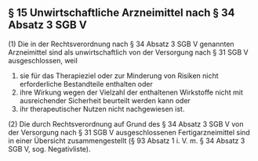 ## § 15 Unwirtschaftliche Arzneimittel nach § 34 Absatz 3 SGB V

(1) Die in der Rechtsverordnung nach § 34 Absatz 3 SGB V genannten Arzneimittel sind als unwirtschaftlich von der Versorgung nach § 31 SGB V ausgeschlossen, weil  

1. sie für das Therapieziel oder zur Minderung von Risiken nicht erforderliche Bestandteile enthalten oder  
2. ihre Wirkung wegen der Vielzahl der enthaltenen Wirkstoffe nicht mit ausreichender Sicherheit beurteilt werden kann oder  
3. ihr therapeutischer Nutzen nicht nachgewiesen ist.  

(2) Die durch Rechtsverordnung auf Grund des § 34 Absatz 3 SGB V von der Versorgung nach § 31 SGB V ausgeschlossenen Fertigarzneimittel sind in einer Übersicht zusammengestellt (§ 93 Absatz 1 i. V. m. § 34 Absatz 3 SGB V, sog. Negativliste).  